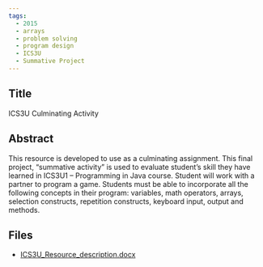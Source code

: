 ```yaml
---
tags:
  - 2015
  - arrays
  - problem solving
  - program design
  - ICS3U
  - Summative Project
---
```

    
## Title

ICS3U Culminating Activity

## Abstract

This resource is developed to use as a culminating assignment. This final project, “summative activity” is used to evaluate student’s skill they have learned in ICS3U1 – Programming in Java course. Student will work with a partner to program a game. Students must be able to incorporate all the following concepts in their program: variables, math operators, arrays, selection constructs, repetition constructs, keyboard input, output and methods.  

## Files

- [ICS3U_Resource_description.docx](resources/2015/Jaspal_Ughra/ICS3U_Resource_description.docx)
